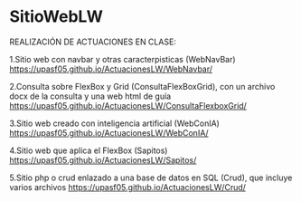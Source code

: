 # SitioWebLW

REALIZACIÓN DE ACTUACIONES EN CLASE:

1.Sitio web con navbar y otras caracterpisticas (WebNavBar)
https://upasf05.github.io/ActuacionesLW/WebNavbar/

2.Consulta sobre FlexBox y Grid (ConsultaFlexBoxGrid), con un archivo docx de la consulta y una web html de guía
https://upasf05.github.io/ActuacionesLW/ConsultaFlexboxGrid/

3.Sitio web creado con inteligencia artificial (WebConIA)
https://upasf05.github.io/ActuacionesLW/WebConIA/

4.Sitio web que aplica el FlexBox (Sapitos)
https://upasf05.github.io/ActuacionesLW/Sapitos/

5.Sitio php o crud enlazado a una base de datos en SQL (Crud), que incluye varios archivos 
https://upasf05.github.io/ActuacionesLW/Crud/
